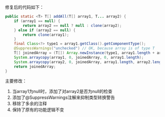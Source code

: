 修复后的代码如下：

```java
public static <T> T[] addAll(T[] array1, T... array2) {
    if (array1 == null) {
        return array2 == null ? null : clone(array2);
    } else if (array2 == null) {
        return clone(array1);
    }
    final Class<?> type1 = array1.getClass().getComponentType();
    @SuppressWarnings("unchecked") // OK, because array is of type T
    T[] joinedArray = (T[]) Array.newInstance(type1, array1.length + array2.length);
    System.arraycopy(array1, 0, joinedArray, 0, array1.length);
    System.arraycopy(array2, 0, joinedArray, array1.length, array2.length);
    return joinedArray;
}
```

主要修改：
1. 当array1为null时，添加了对array2是否为null的检查
2. 添加了@SuppressWarnings注解来抑制类型转换警告
3. 移除了多余的注释
4. 保持了原有的功能逻辑不变